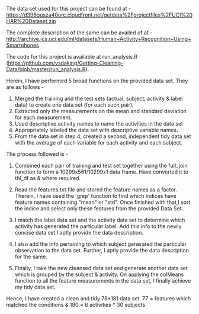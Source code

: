 The data set used for this project can be found at -
https://d396qusza40orc.cloudfront.net/getdata%2Fprojectfiles%2FUCI%20HAR%20Dataset.zip

The complete description of the same can be availed of at -
http://archive.ics.uci.edu/ml/datasets/Human+Activity+Recognition+Using+Smartphones

The code for this project is available at run_analysis.R (https://github.com/vsdaking/Getting-Cleaning-Data/blob/master/run_analysis.R).

Herein, I have performed 5 broad functions on the provided data set. They are as follows - 

1. Merged the training and the test sets (actual, subject, activity & label data) to create one data set (for each such pair).
2. Extracted only the measurements on the mean and standard deviation for each measurement. 
3. Used descriptive activity names to name the activities in the data set
4. Appropriately labeled the data set with descriptive variable names. 
5. From the data set in step 4, created a second, independent tidy data set with the average of each variable for each activity and each subject.

The process followed is -
1. Combined each pair of training and test set together using the full_join function to form a 10299x561/10299x1 data frame. Have converted it 
  to tbl_df as & where required.
   
2. Read the features.txt file and stored the feature names as a factor. Therein, I have used the 'grep' function to find which indices have
  feature names containing "mean" or "std". Once finished with that,I sort the indice and select only these features from the provided Data Set.
  
3. I match the label data set and the activity data set to determine which activity has generated the particular label. Add this info to the newly 
  concise data set.I aptly provide the data description.
  
4. I also add the info pertaining to which subject generated the particular observation to the data set. Further, I aptly provide the data 
  description for the same.
  
5. Finally, I take the new cleansed data set and generate another data set which is grouped by the subject & activity. On applying the colMeans
  function to all the feature measurements in the data set, I finally achieve my tidy data set.

Hence, I have created a clean and tidy 78*181 data set. 77 = features which matched the conditions & 180 = 6 activities * 30 subjects
